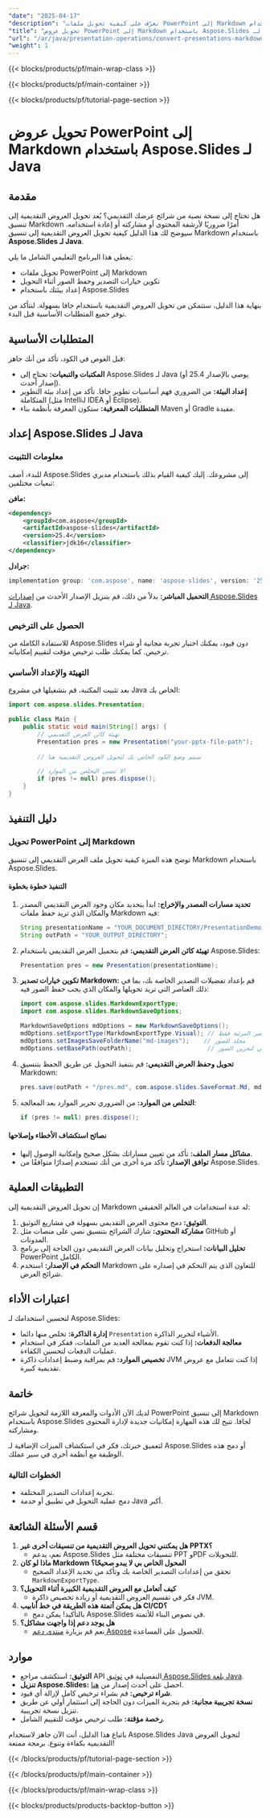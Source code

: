 ```yaml
---
"date": "2025-04-17"
"description": "تعرّف على كيفية تحويل ملفات PowerPoint إلى Markdown بسهولة باستخدام Aspose.Slides لـ Java. يغطي هذا الدليل الإعداد والتكوين والتنفيذ."
"title": "تحويل عروض PowerPoint إلى Markdown باستخدام Aspose.Slides لـ Java"
"url": "/ar/java/presentation-operations/convert-presentations-markdown-aspose-slides-java/"
"weight": 1
---
```


{{< blocks/products/pf/main-wrap-class >}}

{{< blocks/products/pf/main-container >}}

{{< blocks/products/pf/tutorial-page-section >}}
# تحويل عروض PowerPoint إلى Markdown باستخدام Aspose.Slides لـ Java

## مقدمة

هل تحتاج إلى نسخة نصية من شرائح عرضك التقديمي؟ يُعد تحويل العروض التقديمية إلى تنسيق Markdown أمرًا ضروريًا لأرشفة المحتوى أو مشاركته أو إعادة استخدامه. سيوضح لك هذا الدليل كيفية تحويل العروض التقديمية إلى تنسيق Markdown باستخدام **Aspose.Slides لـ Java**.

يغطي هذا البرنامج التعليمي الشامل ما يلي:
- تحويل ملفات PowerPoint إلى Markdown
- تكوين خيارات التصدير وحفظ الصور أثناء التحويل
- إعداد بيئتك باستخدام Aspose.Slides

بنهاية هذا الدليل، ستتمكن من تحويل العروض التقديمية باستخدام جافا بسهولة. لنتأكد من توفر جميع المتطلبات الأساسية قبل البدء.

## المتطلبات الأساسية

قبل الغوص في الكود، تأكد من أنك جاهز:

- **المكتبات والتبعيات:** تحتاج إلى Aspose.Slides لـ Java (يوصى بالإصدار 25.4 أو إصدار أحدث).
- **إعداد البيئة:** من الضروري فهم أساسيات تطوير جافا. تأكد من إعداد بيئة التطوير المتكاملة (مثل IntelliJ IDEA أو Eclipse).
- **المتطلبات المعرفية:** ستكون المعرفة بأنظمة بناء Maven أو Gradle مفيدة.

## إعداد Aspose.Slides لـ Java

### معلومات التثبيت

للبدء، أضف Aspose.Slides إلى مشروعك. إليك كيفية القيام بذلك باستخدام مديري تبعيات مختلفين:

**مافن:**
```xml
<dependency>
    <groupId>com.aspose</groupId>
    <artifactId>aspose-slides</artifactId>
    <version>25.4</version>
    <classifier>jdk16</classifier>
</dependency>
```

**جرادل:**
```gradle
implementation group: 'com.aspose', name: 'aspose-slides', version: '25.4', classifier: 'jdk16'
```

**التحميل المباشر:** 
بدلاً من ذلك، قم بتنزيل الإصدار الأحدث من [إصدارات Aspose.Slides لـ Java](https://releases.aspose.com/slides/java/).

### الحصول على الترخيص

للاستفادة الكاملة من Aspose.Slides دون قيود، يمكنك اختيار تجربة مجانية أو شراء ترخيص. كما يمكنك طلب ترخيص مؤقت لتقييم إمكانياته.

### التهيئة والإعداد الأساسي

بعد تثبيت المكتبة، قم بتشغيلها في مشروع Java الخاص بك:

```java
import com.aspose.slides.Presentation;

public class Main {
    public static void main(String[] args) {
        // تهيئة كائن العرض التقديمي
        Presentation pres = new Presentation("your-pptx-file-path");
        
        // سيتم وضع الكود الخاص بك لتحويل العروض التقديمية هنا

        // لا تنسى التخلص من الموارد!
        if (pres != null) pres.dispose();
    }
}
```

## دليل التنفيذ

### تحويل PowerPoint إلى Markdown

توضح هذه الميزة كيفية تحويل ملف العرض التقديمي إلى تنسيق Markdown باستخدام Aspose.Slides.

#### التنفيذ خطوة بخطوة

1. **تحديد مسارات المصدر والإخراج:**
   ابدأ بتحديد مكان وجود العرض التقديمي المصدر والمكان الذي تريد حفظ ملفات Markdown فيه:
   
   ```java
   String presentationName = "YOUR_DOCUMENT_DIRECTORY/PresentationDemo.pptx";
   String outPath = "YOUR_OUTPUT_DIRECTORY";
   ```

2. **تهيئة كائن العرض التقديمي:**
   قم بتحميل العرض التقديمي باستخدام Aspose.Slides:
   
   ```java
   Presentation pres = new Presentation(presentationName);
   ```

3. **تكوين خيارات تصدير Markdown:**
   قم بإعداد تفضيلات التصدير الخاصة بك، بما في ذلك العناصر التي تريد تحويلها والمكان الذي يجب حفظ الصور فيه:
   
   ```java
   import com.aspose.slides.MarkdownExportType;
   import com.aspose.slides.MarkdownSaveOptions;

   MarkdownSaveOptions mdOptions = new MarkdownSaveOptions();
   mdOptions.setExportType(MarkdownExportType.Visual); // تصدير العناصر المرئية فقط
   mdOptions.setImagesSaveFolderName("md-images");    // مجلد للصور
   mdOptions.setBasePath(outPath);                     // المسار الأساسي لتخزين الصور
   ```

4. **تحويل وحفظ العرض التقديمي:**
   قم بتنفيذ التحويل عن طريق الحفظ بتنسيق Markdown:
   
   ```java
   pres.save(outPath + "/pres.md", com.aspose.slides.SaveFormat.Md, mdOptions);
   ```

5. **التخلص من الموارد:**
   من الضروري تحرير الموارد بعد المعالجة:
   
   ```java
   if (pres != null) pres.dispose();
   ```

#### نصائح استكشاف الأخطاء وإصلاحها
- **مشاكل مسار الملف:** تأكد من تعيين مساراتك بشكل صحيح وإمكانية الوصول إليها.
- **توافق الإصدار:** تأكد مرة أخرى من أنك تستخدم إصدارًا متوافقًا من Aspose.Slides.

## التطبيقات العملية

إن تحويل العروض التقديمية إلى Markdown له عدة استخدامات في العالم الحقيقي:
1. **التوثيق:** دمج محتوى العرض التقديمي بسهولة في مشاريع التوثيق.
2. **مشاركة المحتوى:** شارك الشرائح بتنسيق نصي على منصات مثل GitHub أو المدونات.
3. **تحليل البيانات:** استخراج وتحليل بيانات العرض التقديمي دون الحاجة إلى برنامج PowerPoint الكامل.
4. **التحكم في الإصدار:** استخدم Markdown للتعاون الذي يتم التحكم في إصداره على شرائح العرض.

## اعتبارات الأداء

لتحسين استخدامك لـ Aspose.Slides:
- **إدارة الذاكرة:** تخلص منها دائما `Presentation` الأشياء لتحرير الذاكرة.
- **معالجة الدفعات:** إذا كنت تقوم بمعالجة العديد من الملفات، ففكر في استخدام عمليات الدفعات لتحسين الكفاءة.
- **تخصيص الموارد:** قم بمراقبة وضبط إعدادات ذاكرة JVM إذا كنت تتعامل مع عروض تقديمية كبيرة.

## خاتمة

لديك الآن الأدوات والمعرفة اللازمة لتحويل شرائح PowerPoint إلى تنسيق Markdown باستخدام Aspose.Slides لجافا. تتيح لك هذه المهارة إمكانيات جديدة لإدارة المحتوى ومشاركته.

لتعميق خبرتك، فكر في استكشاف الميزات الإضافية لـ Aspose.Slides أو دمج هذه الوظيفة مع أنظمة أخرى في سير عملك.

### الخطوات التالية
- تجربة إعدادات التصدير المختلفة.
- دمج عملية التحويل في تطبيق أو خدمة Java أكبر.

## قسم الأسئلة الشائعة

1. **هل يمكنني تحويل العروض التقديمية من تنسيقات أخرى غير PPTX؟**
   - نعم، يدعم Aspose.Slides تنسيقات مختلفة مثل PPT وPDF للتحويلات.
2. **ماذا لو كان Markdown المحول الخاص بي لا يبدو صحيحًا؟**
   - تحقق من إعدادات التصدير الخاصة بك وتأكد من تحديد الإعداد الصحيح `MarkdownExportType`.
3. **كيف أتعامل مع العروض التقديمية الكبيرة أثناء التحويل؟**
   - فكر في تقسيم العروض التقديمية أو زيادة تخصيص ذاكرة JVM.
4. **هل يمكن أتمتة هذه الطريقة في خط أنابيب CI/CD؟**
   - بالتأكيد! يمكن دمج Aspose.Slides في نصوص البناء للأتمتة.
5. **هل يوجد دعم إذا واجهت مشاكل؟**
   - نعم قم بزيارة [منتدى دعم Aspose](https://forum.aspose.com/c/slides/11) للحصول على المساعدة.

## موارد
- **التوثيق:** استكشف مراجع API التفصيلية في [توثيق Aspose.Slides بلغة Java](https://reference.aspose.com/slides/java/).
- **تنزيل Aspose.Slides:** احصل على أحدث إصدار من [هنا](https://releases.aspose.com/slides/java/).
- **شراء ترخيص:** قم بشراء ترخيص كامل لإزالة أي قيود.
- **نسخة تجريبية مجانية:** قم بتجربة الميزات دون الحاجة إلى استثمار أولي عن طريق تنزيل نسخة تجريبية.
- **رخصة مؤقتة:** طلب ترخيص مؤقت للتقييم الشامل.

باتباع هذا الدليل، أنت الآن جاهز لاستخدام Aspose.Slides Java لتحويل العروض التقديمية بكفاءة وتنوع. برمجة ممتعة!

{{< /blocks/products/pf/tutorial-page-section >}}

{{< /blocks/products/pf/main-container >}}

{{< /blocks/products/pf/main-wrap-class >}}

{{< blocks/products/products-backtop-button >}}